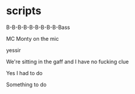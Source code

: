 # scripts
B-B-B-B-B-B-B-B-B-Bass

MC Monty on the mic

yessir

We're sitting in the gaff and I have no fucking clue

Yes I had to do

Something to do
